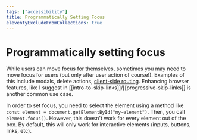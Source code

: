 ```yaml
---
tags: ["accessibility"]
title: Programmatically Setting Focus
eleventyExcludeFromCollections: true
---
```


# Programmatically setting focus

While users can move focus for themselves, sometimes you may need to move focus for users (but only after user action of course!). Examples of this include modals, delete actions, [client-side routing](https://www.gatsbyjs.com/blog/2019-07-11-user-testing-accessible-client-routing/). Enhancing browser features, like I suggest in [[intro-to-skip-links]]/[[progressive-skip-links]] is another common use case. 

In order to set focus, you need to select the element using a method like `const element = document.getElementById("my-element")`. Then, you call `element.focus()`. However, this doesn't work for every element out of the box. By default, this will only work for interactive elements (inputs, buttons, links, etc). 


